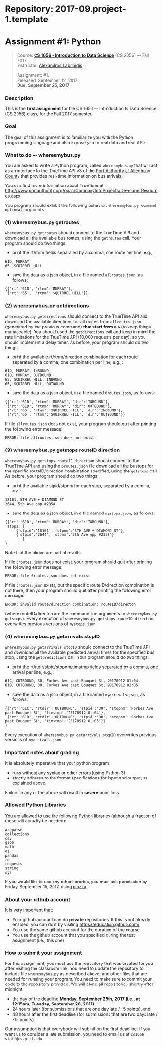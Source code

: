 # Repository: 2017-09.project-1.template
# Assignment #1: Python 

> Course: **[CS 1656 - Introduction to Data Science](http://cs1656.org)** (CS 2056) -- Fall 2017    
> Instructor: [Alexandros Labrinidis](http://labrinidis.cs.pitt.edu)  
> 
> Assignment: #1.  
> Released: September 12, 2017  
> **Due:      September 25, 2017**

### Description
This is the **first assignment** for the CS 1656 -- Introduction to Data Science (CS 2056) class, for the Fall 2017 semester.

### Goal
The goal of this assignment is to familiarize you with the Python programming language and also expose you to real data and real APIs.

### What to do -- wheresmybus.py
You are asked to write a Python program, called `wheresmybus.py` that will act as an interface to the TrueTime API v3 of the [Port Authority of Allegheny County](http://www.portauthority.org/paac/) that provides real-time information on bus arrivals.

You can find more information about TrueTime at <http://www.portauthority.org/paac/CompanyInfoProjects/DeveloperResources.aspx>

You program should exhibit the following behavior:
`wheresmybus.py command optional_arguments`

### (1) wheresmybus.py getroutes
`wheresmybus.py getroutes` should connect to the TrueTime API and download all the available bus routes, using the `getroutes` call. Your program should do two things:
* print the rt/rtnm fields separated by a comma, one route per line, e.g.,:
```
61D, MURRAY
65, SQUIRREL HILL
```
* save the data as a json object, in a file named `allroutes.json`, as follows:
```
{{'rt':'61D', 'rtnm':'MURRAY'},
 {'rt':'65',  'rtnm':'SQUIRREL HILL'}}
```

### (2) wheresmybus.py getdirections
`wheresmybus.py getdirections` should connect to the TrueTime API and download the available directions for all routes from `allroutes.json` (generated by the previous command) **that start from a `6`** (to keep things manageable). You should used the `getdirections` call and keep in mind the rate limitations for the TrueTime API (10,000 requests per day), so you should implement a delay timer. As before, your program should do two things:
* print the available rt/rtnm/direction combination for each route separated by a comma, one combination per line, e.g.,:
```
61D, MURRAY, INBOUND
61D, MURRAY, OUTBOUND
65, SQUIRREL HILL, INBOUND
65, SQUIRREL HILL, OUTBOUND
```
* save the data as a json object, in a file named `6routes.json`, as follows:
```
{{'rt':'61D', 'rtnm':'MURRAY', 'dir':'INBOUND'},
 {'rt':'61D', 'rtnm':'MURRAY', 'dir':'OUTBOUND'},
 {'rt':'65', 'rtnm':'SQUIRREL HILL', 'dir':'INBOUND'},
 {'rt':'65', 'rtnm':'SQUIRREL HILL', 'dir':'OUTBOUND'}}
```
If file `allroutes.json` does not exist, your program should quit after printing the following error message:
```
ERROR: file allroutes.json does not exist
```

### (3) wheresmybus.py getstops routeID direction
`wheresmybus.py getstops routeID direction` should connect to the TrueTime API and using the `6routes.json` file download all the bustops for the specific routeID/direction combination specified, using the `getstops` call. As before, your program should do two things:
* print the available stpid/stpnm for each stop, separated by a comma, e.g.:
```
18161, 5TH AVE + DIAMOND ST
2644, 5th Ave opp #2358
```
* save the data as a json object, in a file named `mystops.json`, as follows:
```
{{'rt':'61D', 'rtnm':'MURRAY', 'dir':'INBOUND'},
 stops: {
     {'stpid':'18161', 'stpnm':'5TH AVE + DIAMOND ST'},
     {'stpid':'2644', 'stpnm':'5th Ave opp #2358'}
	    }
}
```
Note that the above are partial results.

If file `6routes.json` does not exist, your program should quit after printing the following error message:
```
ERROR: file 6routes.json does not exist
```

If file `6routes.json` exists, but the specific routeID/direction combination is not there, then your program should quit after printing the following error message:
```
ERROR: invalid route/direction combination: routeID/directon
```
(where routeID/directon are the command line arguments to `wheresmybus.py getstops`).
Every execution of `wheresmybus.py getstops routeID direction` overwrites previous versions of `mystops.json`

### (4) wheresmybus.py getarrivals stopID
`wheresmybus.py getarrivals stopID` should connect to the TrueTime API and download all the available predicted arrival times for the specified bus stop, using the `getpredictions` call. Your program should do two things:
* print the rt/rtdir/stpid/stopnm/timstmp fields separated by a comma, one arrival per line, e.g.,:
```
61C, OUTBOUND, 30, Forbes Ave past Bouquet St, 20170912 01:04
61D, OUTBOUND, 30, Forbes Ave past Bouquet St, 20170912 01:05
```
* save the data as a json object, in a file named `myarrivals.json`, as follows:
```
{{'rt':'61C', 'rtdir':'OUTBOUND', 'stpid':'30', 'stopnm':'Forbes Ave past Bouquet St', 'timstmp':'20170912 01:04'},
 {'rt':'61D', 'rtdir':'OUTBOUND', 'stpid':'30', 'stopnm':'Forbes Ave past Bouquet St', 'timstmp':'20170912 01:05'}}
}
```
Every execution of `wheresmybus.py getarrivals stopID` overwrites previous versions of `myarrivals.json`


### Important notes about grading
It is absolutely imperative that your python program:  
* runs without any syntax or other errors (using Python 3)  
* strictly adheres to the format specifications for input and output, as explained above.     

Failure in any of the above will result in **severe** point loss. 


### Allowed Python Libraries
You are allowed to use the following Python libraries (although a fraction of these will actually be needed):
```
argparse
collections
csv
glob
math 
os
pandas
re
requests
string
sys
```
If you would like to use any other libraries, you must ask permission by Friday, September 15, 2017, using [piazza](http://piazza.cs1656.org).


### About your github account
It is very important that:  
* Your github account can do **private** repositories. If this is not already enabled, you can do it by visiting <https://education.github.com/>  
* You use the same github account for the duration of the course  
* You use the github account that you specified during the test assignment (i.e., this one)  

### How to submit your assignment
For this assignment, you must use the repository that was created for you after visiting the classroom link. You need to update the repository to include file `wheresmybus.py` as described above, and other files that are needed for running your program. You need to make sure to commit your code to the repository provided. We will clone all repositories shortly after midnight:  
* the day of the deadline **Monday, September 25th, 2017 (i.e., at 12:15am, Tuesday, September 26, 2017)**  
* 24 hours later (for submissions that are one day late / -5 points), and  
* 48 hours after the first deadline (for submissions that are two days late / -15 points). 

Our assumption is that everybody will submit on the first deadline. If you want us to consider a late submission, you need to email us at `cs1656-staff@cs.pitt.edu`
